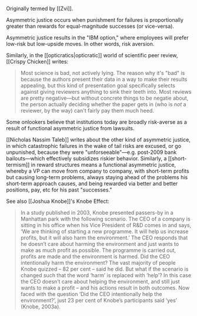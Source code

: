 Originally termed by [[Zvi]].

Asymmetric justice occurs when punishment for failures is proportionally greater than rewards for equal-magnitude successes (or vice-versa).

Asymmetric justice results in the "IBM option," where employees will prefer low-risk but low-upside moves. In other words, risk aversion.

Similarly, in the [[opticratics|opticratic]] world of scientific peer review, [[Crispy Chicken]] writes:
> Most science is bad, not actively lying. The reason why it's "bad" is because the authors present their data in a way to make their results appealing, but this kind of presentation goal specifically selects against giving reviewers anything to sink their teeth into. Most reviews are pretty negative—but without concrete things to be negatie about, the person actually deciding whether the paper gets in (who is _not_ a reviewer, by the way) can't fairly pay them much heed.

Some onlookers believe that institutions today are broadly risk-averse as a result of functional asymmetric justice from lawsuits.

[[Nicholas Nassim Taleb]] writes about the other kind of asymmetric justice, in which catastrophic failures in the wake of tail risks are excused, or go unpunished, because they were "unforseeable"—e.g. post-2009 bank bailouts—which effectively subsidizes riskier behavior. Similarly, a [[short-termism]] in reward structures means a functional asymmetric justice, whereby a VP can move from company to company, with short-term profits but causing long-term problems, always staying ahead of the problems his short-term approach causes, and being rewarded via better and better positions, pay, etc for his past "successes."

See also [[Joshua Knobe]]'s Knobe Effect:
> In a study published in 2003, Knobe presented passers-by in a Manhattan park with the following scenario. The CEO of a company is sitting in his office when his Vice President of R&D comes in and says, ‘We are thinking of starting a new programme. It will help us increase profits, but it will also harm the environment.’ The CEO responds that he doesn’t care about harming the environment and just wants to make as much profit as possible. The programme is carried out, profits are made and the environment is harmed.
> Did the CEO intentionally harm the environment? The vast majority of people Knobe quizzed – 82 per cent – said he did. But what if the scenario is changed such that the word ‘harm’ is replaced with ‘help’? In this case the CEO doesn’t care about helping the environment, and still just wants to make a profit – and his actions result in both outcomes. Now faced with the question ‘Did the CEO intentionally help the environment?’, just 23 per cent of Knobe’s participants said ‘yes’ (Knobe, 2003a).